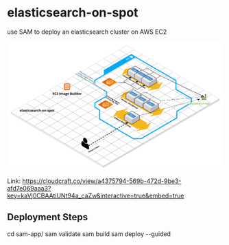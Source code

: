 # elasticsearch-on-spot
use SAM to deploy an elasticsearch cluster on AWS EC2



![Image](elasticsearch-on-spot.png)

Link:
https://cloudcraft.co/view/a4375794-569b-472d-9be3-afd7e069aaa3?key=kaVj0CBAAtiUNt94a_caZw&interactive=true&embed=true



## Deployment Steps

cd sam-app/
sam validate
sam build
sam deploy --guided